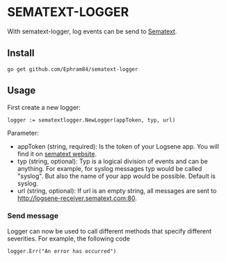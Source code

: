 # SEMATEXT-LOGGER

With sematext-logger, log events can be send to [Sematext](https://sematext.com/).

## Install
<code>go get github.com/Ephram84/sematext-logger</code>

## Usage
First create a new logger:
```golang
logger := sematextlogger.NewLogger(appToken, typ, url)
```
Parameter:
* appToken (string, required): Is the token of your Logsene app. You will find it on [sematext website](https://apps.sematext.com/ui/logs).
* typ (string, optional): Typ is a logical division of events and can be anything. For example, for syslog messages typ would be called "syslog". But also the name of your app would be possible. Default is syslog.
* url (string, optional): If url is an empty string, all messages are sent to http://logsene-receiver.sematext.com:80.

### Send message
Logger can now be used to call different methods that specify different severities.
For example, the following code
```golang
logger.Err("An error has occurred")
```

